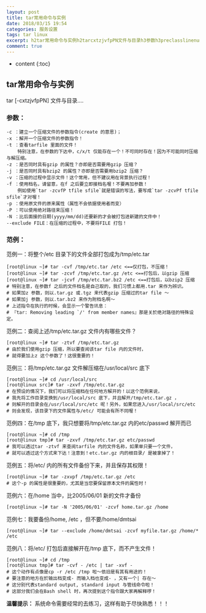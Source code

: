 ```yaml
---
layout: post
title: tar常用命令与实例
date: 2018/03/15 19:54
categories: 服务设置
tags: tar linux
excerpt: h2tar常用命令与实例h2tarcxtzjvfpPN文件与目录h3参数h3preclasslinenumbersprismhighlightdatastart1codeclasslanguagenullc建立一个压缩文件的参数指令create的意思x解开一个压缩文件的参数指令t查看tarfile里面的文件特别注意在参数的下达中cxt仅能存在一个不可同时存在因为不可能同时压缩与解压缩z是否同时具有
comment: true
---
```


* content
{:toc}

## tar常用命令与实例

tar [-cxtzjvfpPN] 文件与目录....

### 参数：

    
    
    -c ：建立一个压缩文件的参数指令(create 的意思)；
    -x ：解开一个压缩文件的参数指令！
    -t ：查看tarfile 里面的文件！
        特别注意，在参数的下达中，c/x/t 仅能存在一个！不可同时存在！因为不可能同时压缩与解压缩。
    -z ：是否同时具有gzip 的属性？亦即是否需要用gzip 压缩？
    -j ：是否同时具有bzip2 的属性？亦即是否需要用bzip2 压缩？
    -v ：压缩的过程中显示文件！这个常用，但不建议用在背景执行过程！
    -f ：使用档名，请留意，在f 之后要立即接档名喔！不要再加参数！
        例如使用`tar -zcvfP tfile sfile`就是错误的写法，要写成`tar -zcvPf tfile sfile`才对喔！
    -p ：使用原文件的原来属性（属性不会依据使用者而变）
    -P ：可以使用绝对路径来压缩！
    -N ：比后面接的日期(yyyy/mm/dd)还要新的才会被打包进新建的文件中！
    --exclude FILE：在压缩的过程中，不要将FILE 打包！
    

### 范例：

范例一：将整个/etc 目录下的文件全部打包成为/tmp/etc.tar

    
    
    [root@linux ~]# tar -cvf /tmp/etc.tar /etc <==仅打包，不压缩！
    [root@linux ~]# tar -zcvf /tmp/etc.tar.gz /etc <==打包后，以gzip 压缩
    [root@linux ~]# tar -jcvf /tmp/etc.tar.bz2 /etc <==打包后，以bzip2 压缩
    # 特别注意，在参数f 之后的文件档名是自己取的，我们习惯上都用.tar 来作为辨识。
    # 如果加z 参数，则以.tar.gz 或.tgz 来代表gzip 压缩过的tar file ～
    # 如果加j 参数，则以.tar.bz2 来作为附档名啊～
    # 上述指令在执行的时候，会显示一个警告讯息：
    # 『tar: Removing leading `/' from member names』那是关於绝对路径的特殊设定。
    

范例二：查阅上述/tmp/etc.tar.gz 文件内有哪些文件？

    
    
    [root@linux ~]# tar -ztvf /tmp/etc.tar.gz
    # 由於我们使用gzip 压缩，所以要查阅该tar file 内的文件时，
    # 就得要加上z 这个参数了！这很重要的！
    

范例三：将/tmp/etc.tar.gz 文件解压缩在/usr/local/src 底下

    
    
    [root@linux ~]# cd /usr/local/src
    [root@linux src]# tar -zxvf /tmp/etc.tar.gz
    # 在预设的情况下，我们可以将压缩档在任何地方解开的！以这个范例来说，
    # 我先将工作目录变换到/usr/local/src 底下，并且解开/tmp/etc.tar.gz ，
    # 则解开的目录会在/usr/local/src/etc 呢！另外，如果您进入/usr/local/src/etc
    # 则会发现，该目录下的文件属性与/etc/ 可能会有所不同喔！
    

范例四：在/tmp 底下，我只想要将/tmp/etc.tar.gz 内的etc/passwd 解开而已

    
    
    [root@linux ~]# cd /tmp
    [root@linux tmp]# tar -zxvf /tmp/etc.tar.gz etc/passwd
    # 我可以透过tar -ztvf 来查阅tarfile 内的文件名称，如果单只要一个文件，
    # 就可以透过这个方式来下达！注意到！etc.tar.gz 内的根目录/ 是被拿掉了！
    

范例五：将/etc/ 内的所有文件备份下来，并且保存其权限！

    
    
    [root@linux ~]# tar -zxvpf /tmp/etc.tar.gz /etc
    # 这个-p 的属性是很重要的，尤其是当您要保留原本文件的属性时！
    

范例六：在/home 当中，比2005/06/01 新的文件才备份

    
    
    [root@linux ~]# tar -N '2005/06/01' -zcvf home.tar.gz /home
    

范例七：我要备份/home, /etc ，但不要/home/dmtsai

    
    
    [root@linux ~]# tar --exclude /home/dmtsai -zcvf myfile.tar.gz /home/* /etc
    

范例八：将/etc/ 打包后直接解开在/tmp 底下，而不产生文件！

    
    
    [root@linux ~]# cd /tmp
    [root@linux tmp]# tar -cvf - /etc | tar -xvf -
    # 这个动作有点像是cp -r /etc /tmp 啦～依旧是有其有用途的！
    # 要注意的地方在於输出档变成- 而输入档也变成- ，又有一个| 存在～
    # 这分别代表standard output, standard input 与管线命令啦！
    # 这部分我们会在Bash shell 时，再次提到这个指令跟大家再解释啰！
    

**温馨提示：** 系统命令需要经常的去练习，这样有助于尽快熟悉！！！


    